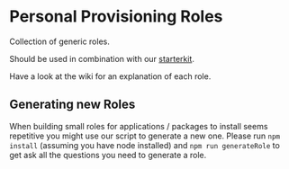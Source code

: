 # Personal Provisioning Roles

Collection of generic roles.

Should be used in combination with our [starterkit](https://github.com/personal-provisioning/starterkit).

Have a look at the wiki for an explanation of each role.


## Generating new Roles

When building small roles for applications / packages to install seems repetitive you might use our script to generate a new one.
Please run `npm install` (assuming you have node installed) and `npm run generateRole` to get ask all the questions you need to generate a role.


